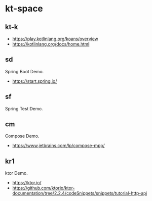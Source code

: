 # kt-space

## kt-k

* https://play.kotlinlang.org/koans/overview
* https://kotlinlang.org/docs/home.html

## sd
Spring Boot Demo.

* https://start.spring.io/

## sf

Spring Test Demo.

## cm
Compose Demo.

* https://www.jetbrains.com/lp/compose-mpp/

## kr1
ktor Demo.

* https://ktor.io/
* https://github.com/ktorio/ktor-documentation/tree/2.2.4/codeSnippets/snippets/tutorial-http-api

